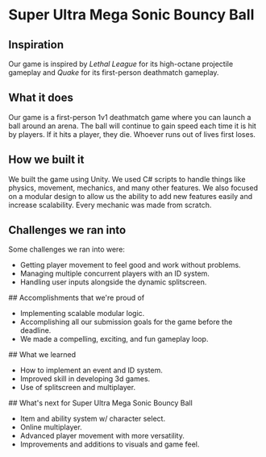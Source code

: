 # Super Ultra Mega Sonic Bouncy Ball
## Inspiration
Our game is inspired by <em>Lethal League</em> for its high-octane projectile gameplay and <em>Quake</em> for its first-person deathmatch gameplay.
## What it does
Our game is a first-person 1v1 deathmatch game where you can launch a ball around an arena. The ball will continue to gain speed each time it is hit by players. If it hits a player, they die. Whoever runs out of lives first loses. 
## How we built it
We built the game using Unity. We used C# scripts to handle things like physics, movement, mechanics, and many other features. We also focused on a modular design to allow us the ability to add new features easily and increase scalability. Every mechanic was made from scratch.
## Challenges we ran into
Some challenges we ran into were:
<ul>
  <li>Getting player movement to feel good and work without problems.</li>
  <li>Managing multiple concurrent players with an ID system.</li>
  <li>Handling user inputs alongside the dynamic splitscreen.</li>
</ul>
## Accomplishments that we're proud of
<ul>
  <li>Implementing scalable modular logic.</li>
  <li>Accomplishing all our submission goals for the game before the deadline.</li>
  <li>We made a compelling, exciting, and fun gameplay loop.</li>
</ul>
## What we learned
<ul>
  <li>How to implement an event and ID system.</li>
  <li>Improved skill in developing 3d games.</li>
  <li>Use of splitscreen and multiplayer.</li>
</ul>
## What's next for Super Ultra Mega Sonic Bouncy Ball
<ul>
  <li>Item and ability system w/ character select.</li>
  <li>Online multiplayer.</li>
  <li>Advanced player movement with more versatility.</li>
  <li>Improvements and additions to visuals and game feel.</li>
</ul>
